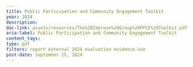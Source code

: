 ```yaml
---
title: Public Participation and Community Engagement Toolkit
year: 2024
description: 
doc-link: assets/resources/The%20Improve%20Group%20PPCE%20Toolkit.pdf
aria-label: Public Participation and Community Engagement Toolkit
content_tags:
type: pdf
filters: report external 2024 evaluation evidence-use
post-date: September 25, 2024
---
```

